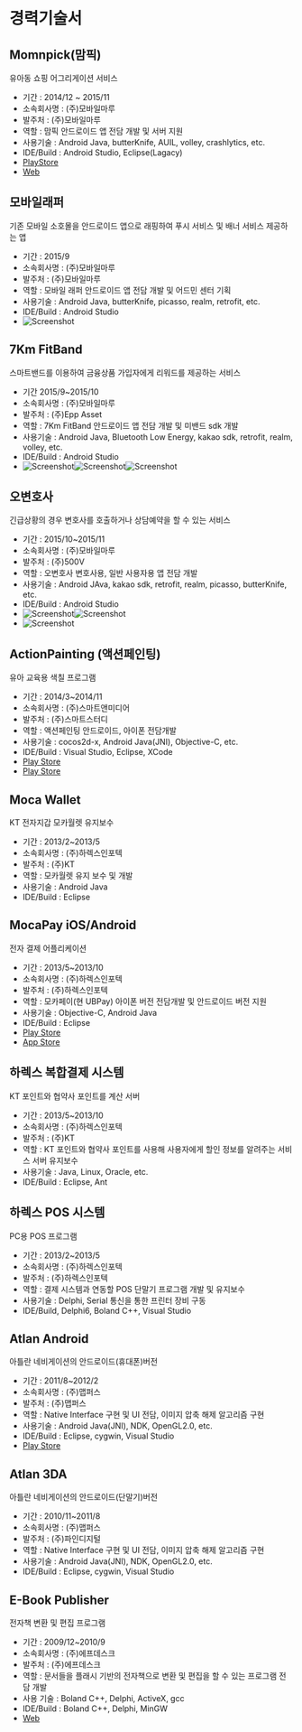 # 경력기술서

## Momnpick(맘픽)
유아동 쇼핑 어그리게이션 서비스
- 기간 : 2014/12 ~ 2015/11
- 소속회사명 : (주)모바일마루
- 발주처 : (주)모바일마루
- 역할 : 맘픽 안드로이드 앱 전담 개발 및 서버 지원
- 사용기술 : Android Java, butterKnife, AUIL, volley, crashlytics, etc.
- IDE/Build : Android Studio, Eclipse(Lagacy)
- [PlayStore](https://play.google.com/store/apps/details?id=com.momnpick)
- [Web](http://www.momnpick.com)

## 모바일래퍼
기존 모바일 소호몰을 안드로이드 앱으로 래핑하여 푸시 서비스 및 배너 서비스 제공하는 앱
- 기간 : 2015/9
- 소속회사명 : (주)모바일마루
- 발주처 : (주)모바일마루
- 역할 : 모바일 래퍼 안드로이드 앱 전담 개발 및 어드민 센터 기획
- 사용기술 : Android Java, butterKnife, picasso, realm, retrofit, etc.
- IDE/Build : Android Studio
- ![Screenshot](images/mobilewrapper.png)

## 7Km FitBand
스마트밴드를 이용하여 금융상품 가입자에게 리워드를 제공하는 서비스
- 기간 2015/9~2015/10
- 소속회사명 : (주)모바일마루
- 발주처 : (주)Epp Asset
- 역할 : 7Km FitBand 안드로이드 앱 전담 개발 및 미밴드 sdk 개발
- 사용기술 : Android Java, Bluetooth Low Energy, kakao sdk, retrofit, realm, volley, etc.
- IDE/Build : Android Studio
- ![Screenshot](images/fitband_01.png)![Screenshot](images/fitband_02.png)![Screenshot](images/fitband_03.png)

## 오변호사
긴급상황의 경우 변호사를 호출하거나 상담예약을 할 수 있는 서비스
- 기간 : 2015/10~2015/11
- 소속회사명 : (주)모바일마루
- 발주처 : (주)500V
- 역할 : 오변호사 변호사용, 일반 사용자용 앱 전담 개발
- 사용기술 : Android JAva, kakao sdk, retrofit, realm, picasso, butterKnife, etc.
- IDE/Build : Android Studio
- ![Screenshot](images/lawservice_user01.png)![Screenshot](images/lawservice_user02.png)
- ![Screenshot](images/lawservice_lawyer01.png)

## ActionPainting (액션페인팅)
유아 교육용 색칠 프로그램
- 기간 : 2014/3~2014/11
- 소속회사명 : (주)스마트앤미디어
- 발주처 : (주)스마트스터디
- 역할 : 액션페인팅 안드로이드, 아이폰 전담개발
- 사용기술 : cocos2d-x, Android Java(JNI), Objective-C, etc.
- IDE/Build : Visual Studio, Eclipse, XCode
- [Play Store](https://play.google.com/store/apps/details?id=com.smartnmedia.ActionPainting)
- [Play Store](https://play.google.com/store/apps/details?id=com.smartnmedia.ActionPainting.BoBo)

## Moca Wallet
KT 전자지갑 모카월렛 유지보수
- 기간 : 2013/2~2013/5
- 소속회사명 : (주)하렉스인포텍
- 발주처 : (주)KT
- 역할 : 모카월렛 유지 보수 및 개발
- 사용기술 : Android Java
- IDE/Build : Eclipse

## MocaPay iOS/Android
전자 결제 어플리케이션
- 기간 : 2013/5~2013/10
- 소속회사명 : (주)하렉스인포텍
- 발주처 : (주)하렉스인포텍
- 역할 : 모카페이(현 UBPay) 아이폰 버전 전담개발 및 안드로이드 버전 지원
- 사용기술 : Objective-C, Android Java
- IDE/Build : Eclipse
- [Play Store](https://play.google.com/store/apps/details?id=com.harex.android.ubpay)
- [App Store](https://itunes.apple.com/kr/app/id424564679)

## 하렉스 복합결제 시스템
KT 포인트와 협약사 포인트를 계산 서버
- 기간 : 2013/5~2013/10
- 소속회사명 : (주)하렉스인포텍
- 발주처 : (주)KT
- 역할 : KT 포인트와 협약사 포인트를 사용해 사용자에게 할인 정보를 알려주는 서비스 서버 유지보수
- 사용기술 : Java, Linux, Oracle, etc.
- IDE/Build : Eclipse, Ant

## 하렉스 POS 시스템
PC용 POS 프로그램
- 기간 : 2013/2~2013/5
- 소속회사명 : (주)하렉스인포텍
- 발주처 : (주)하렉스인포텍
- 역할 : 결제 시스템과 연동할 POS 단말기 프로그램 개발 및 유지보수
- 사용기술 : Delphi, Serial 통신을 통한 프린터 장비 구동
- IDE/Build, Delphi6, Boland C++, Visual Studio

## Atlan Android
아틀란 네비게이션의 안드로이드(휴대폰)버전  
- 기간 : 2011/8~2012/2
- 소속회사명 : (주)맵퍼스
- 발주처 : (주)맵퍼스
- 역할 : Native Interface 구현 및 UI 전담, 이미지 압축 해제 알고리즘 구현
- 사용기술 : Android Java(JNI), NDK, OpenGL2.0, etc.
- IDE/Build : Eclipse, cygwin, Visual Studio
- [Play Store](https://play.google.com/store/apps/details?id=kr.mappers.AtlanSmart)

## Atlan 3DA
아틀란 네비게이션의 안드로이드(단말기)버전 
- 기간 : 2010/11~2011/8
- 소속회사명 : (주)맵퍼스
- 발주처 : (주)파인디지털
- 역할 : Native Interface 구현 및 UI 전담, 이미지 압축 해제 알고리즘 구현
- 사용기술 : Android Java(JNI), NDK, OpenGL2.0, etc.
- IDE/Build : Eclipse, cygwin, Visual Studio

## E-Book Publisher
전자책 변환 및 편집 프로그램
- 기간 : 2009/12~2010/9
- 소속회사명 : (주)에프데스크
- 발주처 : (주)에프데스크
- 역할 : 문서들을 플래시 기반의 전자책으로 변환 및 편집을 할 수 있는 프로그램 전담 개발 
- 사용 기술 : Boland C++, Delphi, ActiveX, gcc
- IDE/Build : Boland C++, Delphi, MinGW
- [Web](http://www.fdesk.net) 